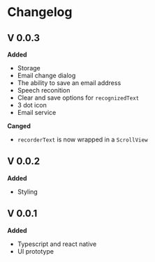 # Changelog

## V 0.0.3

**Added**

 - Storage
 - Email change dialog
 - The ability to save an email address
 - Speech reconition
 - Clear and save options for `recognizedText`
 - 3 dot icon
 - Email service

**Canged**

 - `recorderText` is now wrapped in a `ScrollView`

## V 0.0.2

**Added**

 - Styling

## V 0.0.1

 **Added**
 
 - Typescript and react native
 - UI prototype